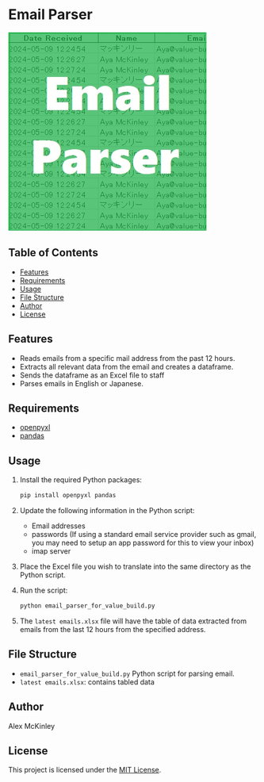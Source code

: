 # Email Parser

![Preview](preview.jpg)

## Table of Contents
- [Features](#features)
- [Requirements](#requirements)
- [Usage](#usage)
- [File Structure](#file-structure)
- [Author](#author)
- [License](#license)

## Features
- Reads emails from a specific mail address from the past 12 hours.
- Extracts all relevant data from the email and creates a dataframe.
- Sends the dataframe as an Excel file to staff
- Parses emails in English or Japanese.

## Requirements
- [openpyxl](https://pypi.org/project/openpyxl/)
- [pandas](https://pypi.org/project/pandas/)

## Usage
1. Install the required Python packages:

    ```bash
    pip install openpyxl pandas
    ```

2. Update the following information in the Python script:

    - Email addresses
    - passwords (If using a standard email service provider such as gmail, you may need to setup an app password for this to view your inbox)
    - imap server

3. Place the Excel file you wish to translate into the same directory as the Python script.

4. Run the script:

    ```bash
    python email_parser_for_value_build.py
    ```

5. The `latest emails.xlsx` file will have the table of data extracted from emails from the last 12 hours from the specified address.

## File Structure
- `email_parser_for_value_build.py` Python script for parsing email.
- `latest emails.xlsx`: contains tabled data

## Author
Alex McKinley

## License
This project is licensed under the [MIT License](LICENSE).
